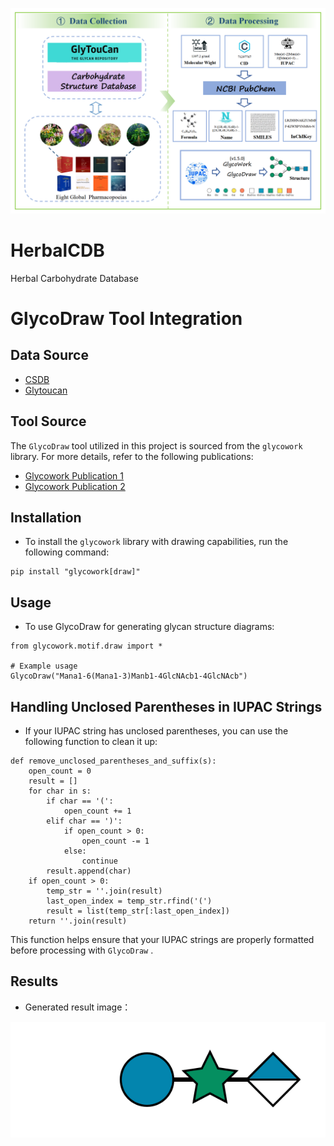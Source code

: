 ![本地图片](zhuye_0507.jpg)
# HerbalCDB
Herbal Carbohydrate Database 
# GlycoDraw Tool Integration

## Data Source

- [ CSDB ](http://csdb.glycoscience.ru/database/)
- [ Glytoucan ](https://glytoucan.org)

## Tool Source
The `GlycoDraw` tool utilized in this project is sourced from the `glycowork` library. For more details, refer to the following publications:

- [Glycowork Publication 1](https://academic.oup.com/glycob/article/31/10/1240/6311240?login=false)
- [Glycowork Publication 2](https://academic.oup.com/glycob/article/33/11/927/7232175)

## Installation
- To install the `glycowork` library with drawing capabilities, run the following command:

```shell
pip install "glycowork[draw]"
```
## Usage
- To use GlycoDraw for generating glycan structure diagrams:
```
from glycowork.motif.draw import *

# Example usage
GlycoDraw("Mana1-6(Mana1-3)Manb1-4GlcNAcb1-4GlcNAcb")
```
## Handling Unclosed Parentheses in IUPAC Strings

- If your IUPAC string has unclosed parentheses, you can use the following function to clean it up:
```
def remove_unclosed_parentheses_and_suffix(s):
    open_count = 0
    result = []
    for char in s:
        if char == '(':
            open_count += 1
        elif char == ')':
            if open_count > 0:
                open_count -= 1
            else:
                continue
        result.append(char)
    if open_count > 0:
        temp_str = ''.join(result)
        last_open_index = temp_str.rfind('(')
        result = list(temp_str[:last_open_index])
    return ''.join(result)
```
This function helps ensure that your IUPAC strings are properly formatted before processing with  `GlycoDraw` .
## Results
- Generated result image：

![本地图片](8d9cee810e3afe05d6e31dcd318969ec.svg)
